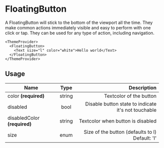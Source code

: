 <!-- 
This is an auto-generated markdown. 
You can change it in "src/molecules/FloatingButton.jsx" and run build:docs to update this file.
-->
# FloatingButton
A FloatingButton will stick to the bottom of the viewport all the time.
They make common actions immediately visible and easy to perform with one
click or tap. They can be used for any type of action, including navigation.


```example
<ThemeProvider>
  <FloatingButton>
    <Text size="l" color="white">Hello world</Text>
  </FloatingButton>
</ThemeProvider>
```
## Usage
| Name        | Type           | Description  |
| ----------- |:--------------:| ------------:|
|color **(required)**|string|Textcolor of the button
|disabled|bool|Disable button state to indicate it's not touchable
|disabledColor **(required)**|string|Textcolor when button is disabled
|size|enum|Size of the button (defaults to l)<br>Default: 'l'

